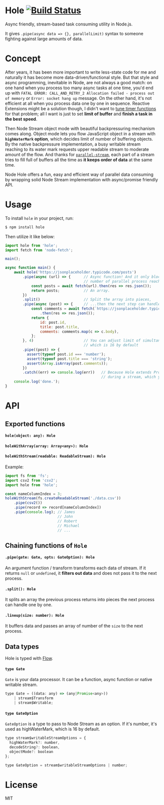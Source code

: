 # Hole [![Build Status](https://travis-ci.org/piglovesyou/node-hole.svg?branch=master)](https://travis-ci.org/piglovesyou/node-hole)
Async friendly, stream-based task consuming utility in Node.js.

It gives `.pipe(async data => {}, parallelLimit)` syntax to someone fighting against large amounts of data.

# Concept
After years, it has been more important to write less-state code for me and naturally it has become more data-driven/functional style. But that style and async programming, inevitable in Node, are not always a good match: on one hand when you process too many async tasks at one time, you'd end up with `FATAL ERROR: CALL_AND_RETRY_2 Allocation failed - process out of memory` or `Error: socket hang up` message. On the other hand, it's not efficient at all when you process data one by one in sequence. Reactive Extensions might be a solution though, I didn't want to [tune timer functions](https://github.com/ReactiveX/RxJava/wiki/Backpressure#useful-operators-that-avoid-the-need-for-backpressure) for that problem; all I want is just to set **limit of buffer** and **finish a task in the best speed**. 

Then Node Stream object mode with beautiful backpressuring mechanism comes along. Object mode lets you flow JavaScript object in a stream with **`highWaterMark` option**, which decides limit of number of buffering objects. By the native backpressure implementation, a busy writable stream reaching to its water mark requests upper readable stream to moderate amount of the flow. And thanks for [`parallel-stream`](https://github.com/mafintosh/parallel-transform), each part of a stream tries to fill full of buffers all the time as **it keeps order of data** at the same time.

Node Hole offers a fun, easy and efficient way of parallel data consuming by wrapping solid Node Stream implementation with async/promise friendly API.

# Usage
To install `hole` in your project, run:

```bash
$ npm install hole
```

Then utilize it like below:

```javascript
import hole from 'hole';
import fetch from 'node-fetch';

main();

async function main() {
    await hole('https://jsonplaceholder.typicode.com/posts')
        .pipe(async (url) => {      // Async function! And it only blocks a stream when
                                    // number of parallel process reaches a high water mark.
            const posts = await fetch(url).then(res => res.json());
            return posts;           // An array.
        })
        .split()                    // Split the array into pieces,
        .pipe(async (post) => {     // ...then the next step can handle s piece one by one
            const comments = await fetch(`https://jsonplaceholder.typicode.com/posts/${post.id}/comments`)
                .then(res => res.json());
            return {
                id: post.id,
                title: post.title,
                comments: comments.map(c => c.body),
            };
        }, 4)                       // You can adjust limit of simultanious processing,
                                    // which is 16 by default
        .pipe((post) => {
          assert(typeof post.id === 'number');
          assert(typeof post.title === 'string');
          assert(Array.isArray(post.comments));
        })
        .catch((err) => console.log(err))   // Because Hole extends Promise, it emits rejection and halts
                                            // during a stream, which you can catch as usual
    console.log('done.');
}
```

# API

## Exported functions

#### `hole(object: any): Hole`
#### `holeWithArray(array: Array<any>): Hole`
#### `holeWithStream(readable: ReadableStream): Hole`

Example:
```javascript
import fs from 'fs';
import csv2 from 'csv2';
import hole from 'hole';

const nameColumnIndex = 3;
holeWithStream(fs.createReadableStream('./data.csv'))
    .pipe(csv2())
    .pipe(record => record[nameColumnIndex])
    .pipe(console.log); // James
                        // John
                        // Robert
                        // Michael
                        // ...
```

## Chaining functions of `Hole`

#### `.pipe(gate: Gate, opts: GateOption): Hole`
An argument function / transform transforms each data of stream. If it returns `null` or `undefined`, it **filters out data** and does not pass it to the next process.

#### `.split(): Hole`
It splits an array the previous process returns into pieces the next process can handle one by one.

#### `.lineup(size: number): Hole`
It buffers data and passes an array of number of the `size` to the next process.

## Data types

Hole is typed with [Flow](https://flow.org/).

#### `type Gate`
`Gate` is your data processor. It can be a function, async function or native writable stream.

```javascript
type Gate = ((data: any) => (any|Promise<any>))
    | stream$Transform
    | stream$Writable;
```

#### `type GateOption`
`GateOption` is a type to pass to Node Stream as an option. If it's number, it's used as highWaterMark, which is 16 by default.

```javascript
type stream$writableStreamOptions = {
  highWaterMark?: number,
  decodeString?: boolean,
  objectMode?: boolean
};

type GateOption = stream$writableStreamOptions | number;
```

# License

MIT
